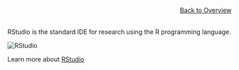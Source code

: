 <a href="../" style="float:right;width:100%;text-align:right;margin-bottom:2rem;" class="small">Back to Overview</a>

RStudio is the standard IDE for research using the R programming language.

![RStudio](/images/accord/rstudio.png)

Learn more about [RStudio](https://rstudio.com/)

